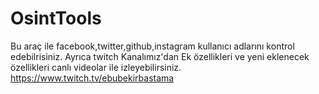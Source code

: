 # OsintTools
Bu araç ile facebook,twitter,github,instagram kullanıcı adlarını kontrol edebilrisiniz.
Ayrıca twitch Kanalımız'dan Ek özellikleri ve yeni eklenecek özellikleri canlı videolar ile izleyebilirsiniz.
https://www.twitch.tv/ebubekirbastama
